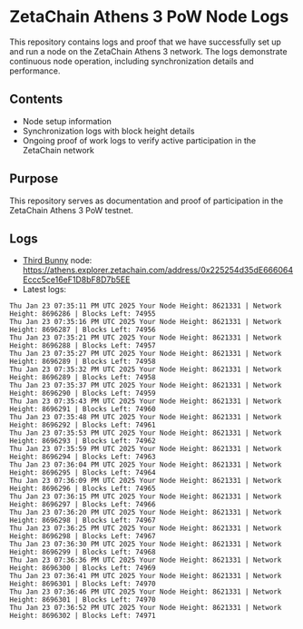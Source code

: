 # ZetaChain Athens 3 PoW Node Logs
This repository contains logs and proof that we have successfully set up and run a node on the ZetaChain Athens 3 network. The logs demonstrate continuous node operation, including synchronization details and performance.

## Contents
- Node setup information
- Synchronization logs with block height details
- Ongoing proof of work logs to verify active participation in the ZetaChain network

## Purpose
This repository serves as documentation and proof of participation in the ZetaChain Athens 3 PoW testnet.

## Logs

- [Third Bunny](https://thirdbunny.xyz/) node: https://athens.explorer.zetachain.com/address/0x225254d35dE666064Eccc5ce16eF1D8bF8D7b5EE
- Latest logs:
```
Thu Jan 23 07:35:11 PM UTC 2025 Your Node Height: 8621331 | Network Height: 8696286 | Blocks Left: 74955
Thu Jan 23 07:35:16 PM UTC 2025 Your Node Height: 8621331 | Network Height: 8696287 | Blocks Left: 74956
Thu Jan 23 07:35:21 PM UTC 2025 Your Node Height: 8621331 | Network Height: 8696288 | Blocks Left: 74957
Thu Jan 23 07:35:27 PM UTC 2025 Your Node Height: 8621331 | Network Height: 8696289 | Blocks Left: 74958
Thu Jan 23 07:35:32 PM UTC 2025 Your Node Height: 8621331 | Network Height: 8696289 | Blocks Left: 74958
Thu Jan 23 07:35:37 PM UTC 2025 Your Node Height: 8621331 | Network Height: 8696290 | Blocks Left: 74959
Thu Jan 23 07:35:43 PM UTC 2025 Your Node Height: 8621331 | Network Height: 8696291 | Blocks Left: 74960
Thu Jan 23 07:35:48 PM UTC 2025 Your Node Height: 8621331 | Network Height: 8696292 | Blocks Left: 74961
Thu Jan 23 07:35:53 PM UTC 2025 Your Node Height: 8621331 | Network Height: 8696293 | Blocks Left: 74962
Thu Jan 23 07:35:59 PM UTC 2025 Your Node Height: 8621331 | Network Height: 8696294 | Blocks Left: 74963
Thu Jan 23 07:36:04 PM UTC 2025 Your Node Height: 8621331 | Network Height: 8696295 | Blocks Left: 74964
Thu Jan 23 07:36:09 PM UTC 2025 Your Node Height: 8621331 | Network Height: 8696296 | Blocks Left: 74965
Thu Jan 23 07:36:15 PM UTC 2025 Your Node Height: 8621331 | Network Height: 8696297 | Blocks Left: 74966
Thu Jan 23 07:36:20 PM UTC 2025 Your Node Height: 8621331 | Network Height: 8696298 | Blocks Left: 74967
Thu Jan 23 07:36:25 PM UTC 2025 Your Node Height: 8621331 | Network Height: 8696298 | Blocks Left: 74967
Thu Jan 23 07:36:30 PM UTC 2025 Your Node Height: 8621331 | Network Height: 8696299 | Blocks Left: 74968
Thu Jan 23 07:36:36 PM UTC 2025 Your Node Height: 8621331 | Network Height: 8696300 | Blocks Left: 74969
Thu Jan 23 07:36:41 PM UTC 2025 Your Node Height: 8621331 | Network Height: 8696301 | Blocks Left: 74970
Thu Jan 23 07:36:46 PM UTC 2025 Your Node Height: 8621331 | Network Height: 8696301 | Blocks Left: 74970
Thu Jan 23 07:36:52 PM UTC 2025 Your Node Height: 8621331 | Network Height: 8696302 | Blocks Left: 74971
```
